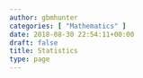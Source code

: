 ```yaml
---
author: gbmhunter
categories: [ "Mathematics" ]
date: 2018-08-30 22:54:11+00:00
draft: false
title: Statistics
type: page
---
```

